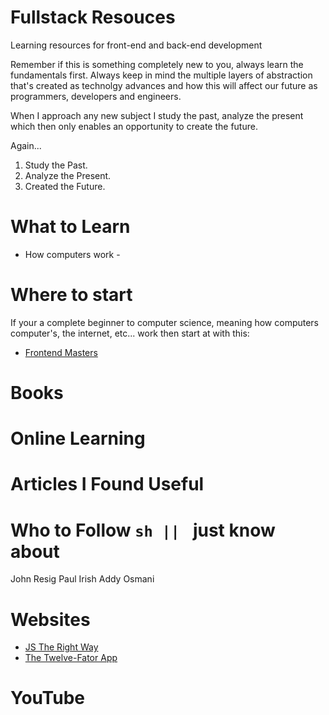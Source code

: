 # Fullstack Resouces
Learning resources for front-end and back-end development

Remember if this is something completely new to you, always learn the fundamentals first. Always keep in mind the multiple layers of abstraction that's created as technolgy advances and how this will affect our future as programmers, developers and engineers. 

When I approach any new subject I study the past, analyze the present which then only enables an opportunity to create the future.

Again...

  1. Study the Past.
  2. Analyze the Present.
  3. Created the Future.

# What to Learn
  * How computers work -

# Where to start

If your a complete beginner to computer science, meaning how computers computer's, the internet, etc... work then start at with this:

* [Frontend Masters ](https://frontendmasters.com/books/front-end-handbook/2017/)


# Books


# Online Learning 


# Articles I Found Useful


# Who to Follow ```sh || ``` just know about

John Resig
Paul Irish
Addy Osmani

# Websites

* [JS The Right Way](http://jstherightway.org/)
* [The Twelve-Fator App](https://12factor.net/)

# YouTube
